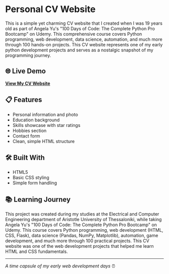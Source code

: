 # Personal CV Website

This is a simple yet charming CV website that I created when I was 19 years old as part of Angela Yu's "100 Days of Code: The Complete Python Pro Bootcamp" on Udemy. This comprehensive course covers Python programming, web development, data science, automation, and much more through 100 hands-on projects. This CV website represents one of my early python development projects and serves as a nostalgic snapshot of my programming journey.

## 🌐 Live Demo
**[View My CV Website]([https://mimisgkolias.github.io/cv/](https://mimisgkolias.github.io/my_first_cv/))**

## 📋 Features
- Personal information and photo
- Education background
- Skills showcase with star ratings
- Hobbies section
- Contact form
- Clean, simple HTML structure

## 🛠️ Built With
- HTML5
- Basic CSS styling
- Simple form handling

## 📚 Learning Journey
This project was created during my studies at the Electrical and Computer Engineering department of Aristotle University of Thessaloniki, while taking Angela Yu's "100 Days of Code: The Complete Python Pro Bootcamp" on Udemy. This course covers Python programming, web development (HTML, CSS, Flask), data science (Pandas, NumPy, Matplotlib), automation, game development, and much more through 100 practical projects. This CV website was one of the web development projects that helped me learn HTML and CSS fundamentals.

---
*A time capsule of my early web development days* ⏰
